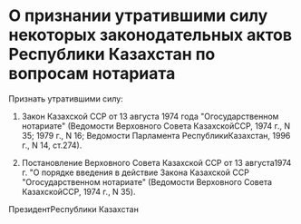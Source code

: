 # О признании утратившими силу некоторых законодательных актов Республики Казахстан по вопросам нотариата

Признать утратившими силу:

1. Закон Казахской ССР от 13 августа 1974 года "Огосударственном нотариате" (Ведомости Верховного Совета КазахскойССР, 1974 г., N 35; 1979 г., N 16; Ведомости Парламента РеспубликиКазахстан, 1996 г., N 14, ст.274).

2. Постановление Верховного Совета Казахской ССР от 13 августа1974 г. "О порядке введения в действие Закона Казахской ССР "Огосударственном нотариате" (Ведомости Верховного Совета КазахскойССР, 1974 г., N 35).

ПрезидентРеспублики Казахстан

